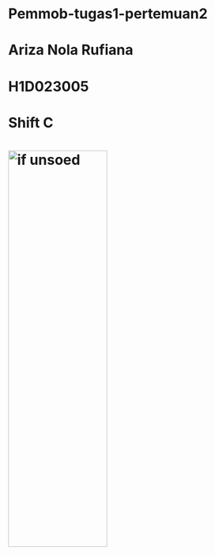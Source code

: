 # Pemmob-tugas1-pertemuan2
# Ariza Nola Rufiana
# H1D023005
# Shift C
# <img width="200" height="800" alt="if unsoed" src="https://github.com/user-attachments/assets/33dd205f-05d5-4610-bf8d-cc2c242c7877" />
